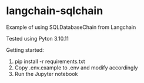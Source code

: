 # langchain-sqlchain
Example of using SQLDatabaseChain from Langchain

Tested using Pyton 3.10.11

Getting started:

1. pip install -r requirements.txt
2. Copy .env.example to .env and modify accordingly
3. Run the Jupyter notebook